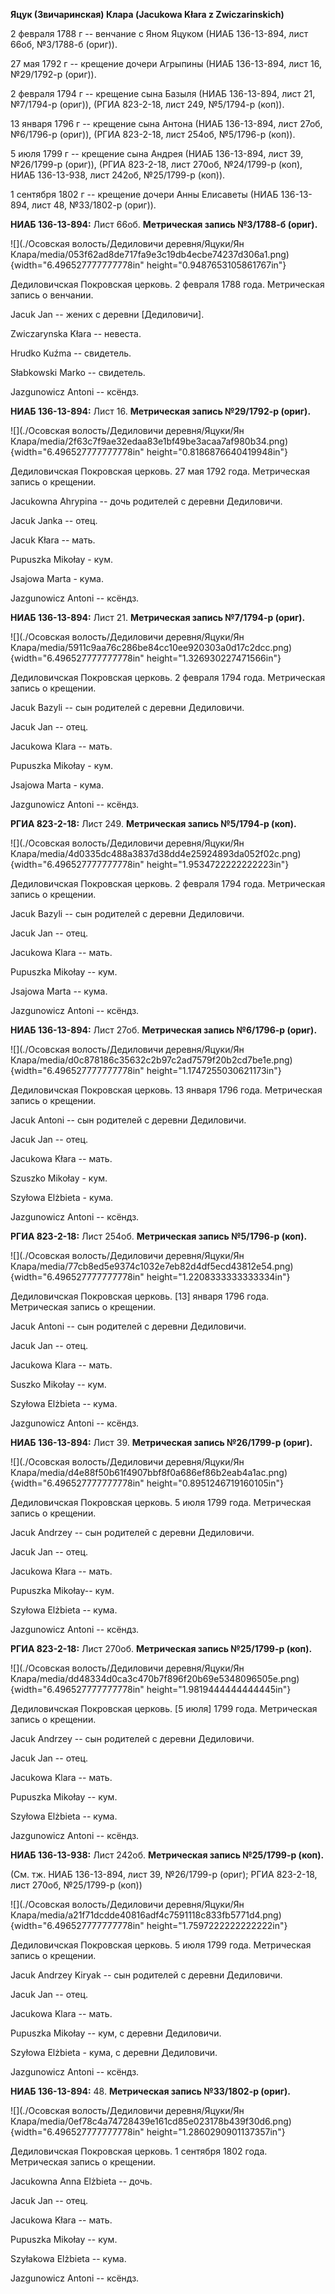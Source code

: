 **Яцук (Звичаринская) Клара (Jacukowa Kłara z Zwiczarinskich)**

2 февраля 1788 г -- венчание с Яном Яцуком (НИАБ 136-13-894, лист 66об,
№3/1788-б (ориг)).

27 мая 1792 г -- крещение дочери Агрыпины (НИАБ 136-13-894, лист 16,
№29/1792-р (ориг)).

2 февраля 1794 г -- крещение сына Базыля (НИАБ 136-13-894, лист 21,
№7/1794-р (ориг)), (РГИА 823-2-18, лист 249, №5/1794-р (коп)).

13 января 1796 г -- крещение сына Антона (НИАБ 136-13-894, лист 27об,
№6/1796-р (ориг)), (РГИА 823-2-18, лист 254об, №5/1796-р (коп)).

5 июля 1799 г -- крещение сына Андрея (НИАБ 136-13-894, лист 39,
№26/1799-р (ориг)), (РГИА 823-2-18, лист 270об, №24/1799-р (коп), НИАБ
136-13-938, лист 242об, №25/1799-р (коп)).

1 сентября 1802 г -- крещение дочери Анны Елисаветы (НИАБ 136-13-894,
лист 48, №33/1802-р (ориг)).

**НИАБ 136-13-894:** Лист 66об. **Метрическая запись №3/1788-б (ориг).**

![](./Осовская волость/Дедиловичи деревня/Яцуки/Ян Клара/media/053f62ad8de717fa9e3c19db4ecbe74237d306a1.png){width="6.496527777777778in"
height="0.9487653105861767in"}

Дедиловичская Покровская церковь. 2 февраля 1788 года. Метрическая
запись о венчании.

Jacuk Jan -- жених с деревни \[Дедиловичи\].

Zwiczarynska Kłara -- невеста.

Hrudko Kuźma -- свидетель.

Słabkowski Marko -- свидетель.

Jazgunowicz Antoni -- ксёндз.

**НИАБ 136-13-894:** Лист 16. **Метрическая запись №29/1792-р (ориг).**

![](./Осовская волость/Дедиловичи деревня/Яцуки/Ян Клара/media/2f63c7f9ae32edaa83e1bf49be3acaa7af980b34.png){width="6.496527777777778in"
height="0.8186876640419948in"}

Дедиловичская Покровская церковь. 27 мая 1792 года. Метрическая запись о
крещении.

Jacukowna Ahrypina -- дочь родителей с деревни Дедиловичи.

Jacuk Janka -- отец.

Jacuk Kłara -- мать.

Pupuszka Mikołay - кум.

Jsajowa Marta - кума.

Jazgunowicz Antoni -- ксёндз.

**НИАБ 136-13-894:** Лист 21. **Метрическая запись №7/1794-р (ориг).**

![](./Осовская волость/Дедиловичи деревня/Яцуки/Ян Клара/media/5911c9aa76c286be84cc10ee920303a0d17c2dcc.png){width="6.496527777777778in"
height="1.326930227471566in"}

Дедиловичская Покровская церковь. 2 февраля 1794 года. Метрическая
запись о крещении.

Jacuk Bazyli -- сын родителей с деревни Дедиловичи.

Jacuk Jan -- отец.

Jacukowa Klara -- мать.

Pupuszka Mikołay - кум.

Jsajowa Marta - кума.

Jazgunowicz Antoni -- ксёндз.

**РГИА 823-2-18:** Лист 249. **Метрическая запись №5/1794-р (коп).**

![](./Осовская волость/Дедиловичи деревня/Яцуки/Ян Клара/media/4d0335dc488a3837d38dd4e25924893da052f02c.png){width="6.496527777777778in"
height="1.9534722222222223in"}

Дедиловичская Покровская церковь. 2 февраля 1794 года. Метрическая
запись о крещении.

Jacuk Bazyli -- сын родителей с деревни Дедиловичи.

Jacuk Jan -- отец.

Jacukowa Klara -- мать.

Pupuszka Mikołay -- кум.

Jsajowa Marta -- кума.

Jazgunowicz Antoni -- ксёндз.

**НИАБ 136-13-894:** Лист 27об. **Метрическая запись №6/1796-р (ориг).**

![](./Осовская волость/Дедиловичи деревня/Яцуки/Ян Клара/media/d0c878186c35632c2b97c2ad7579f20b2cd7be1e.png){width="6.496527777777778in"
height="1.1747255030621173in"}

Дедиловичская Покровская церковь. 13 января 1796 года. Метрическая
запись о крещении.

Jacuk Antoni -- сын родителей с деревни Дедиловичи.

Jacuk Jan -- отец.

Jacukowa Kłara -- мать.

Szuszko Mikołay - кум.

Szyłowa Elżbieta - кума.

Jazgunowicz Antoni -- ксёндз.

**РГИА 823-2-18:** Лист 254об. **Метрическая запись №5/1796-р (коп).**

![](./Осовская волость/Дедиловичи деревня/Яцуки/Ян Клара/media/77cb8ed5e9374c1032e7eb82d4df5ecd43812e54.png){width="6.496527777777778in"
height="1.2208333333333334in"}

Дедиловичская Покровская церковь. \[13\] января 1796 года. Метрическая
запись о крещении.

Jacuk Antoni -- сын родителей с деревни Дедиловичи.

Jacuk Jan -- отец.

Jacukowa Klara -- мать.

Suszko Mikołay -- кум.

Szyłowa Elżbieta -- кума.

Jazgunowicz Antoni -- ксёндз.

**НИАБ 136-13-894:** Лист 39. **Метрическая запись №26/1799-р (ориг).**

![](./Осовская волость/Дедиловичи деревня/Яцуки/Ян Клара/media/d4e88f50b61f4907bbf8f0a686ef86b2eab4a1ac.png){width="6.496527777777778in"
height="0.8951246719160105in"}

Дедиловичская Покровская церковь. 5 июля 1799 года. Метрическая запись о
крещении.

Jacuk Andrzey -- сын родителей с деревни Дедиловичи.

Jacuk Jan -- отец.

Jacukowa Kłara -- мать.

Pupuszka Mikołay-- кум.

Szyłowa Elżbieta -- кума.

Jazgunowicz Antoni -- ксёндз.

**РГИА 823-2-18:** Лист 270об. **Метрическая запись №25/1799-р (коп).**

![](./Осовская волость/Дедиловичи деревня/Яцуки/Ян Клара/media/dd48334d0ca3c470b7f896f20b69e5348096505e.png){width="6.496527777777778in"
height="1.9819444444444445in"}

Дедиловичская Покровская церковь. \[5 июля\] 1799 года. Метрическая
запись о крещении.

Jacuk Andrzey -- сын родителей с деревни Дедиловичи.

Jacuk Jan -- отец.

Jacukowa Klara -- мать.

Pupuszka Mikołay -- кум.

Szyłowa Elżbieta -- кума.

Jazgunowicz Antoni -- ксёндз.

**НИАБ 136-13-938:** Лист 242об. **Метрическая запись №25/1799-р
(коп).**

(См. тж. НИАБ 136-13-894, лист 39, №26/1799-р (ориг); РГИА 823-2-18,
лист 270об, №25/1799-р (коп))

![](./Осовская волость/Дедиловичи деревня/Яцуки/Ян Клара/media/a21f71dcdde40816adf4c7591118c833fb5771d4.png){width="6.496527777777778in"
height="1.7597222222222222in"}

Дедиловичская Покровская церковь. 5 июля 1799 года. Метрическая запись о
крещении.

Jacuk Andrzey Kiryak -- сын родителей с деревни Дедиловичи.

Jacuk Jan -- отец.

Jacukowa Klara -- мать.

Pupuszka Mikołay -- кум, с деревни Дедиловичи.

Szyłowa Elżbieta - кума, с деревни Дедиловичи.

Jazgunowicz Antoni -- ксёндз.

**НИАБ 136-13-894:** 48. **Метрическая запись №33/1802-р (ориг).**

![](./Осовская волость/Дедиловичи деревня/Яцуки/Ян Клара/media/0ef78c4a74728439e161cd85e023178b439f30d6.png){width="6.496527777777778in"
height="1.2860290901137357in"}

Дедиловичская Покровская церковь. 1 сентября 1802 года. Метрическая
запись о крещении.

Jacukowna Anna Elżbieta -- дочь.

Jacuk Jan -- отец.

Jacukowa Kłara -- мать.

Pupuszka Mikołay -- кум.

Szyłakowa Elżbieta -- кума.

Jazgunowicz Antoni -- ксёндз.
